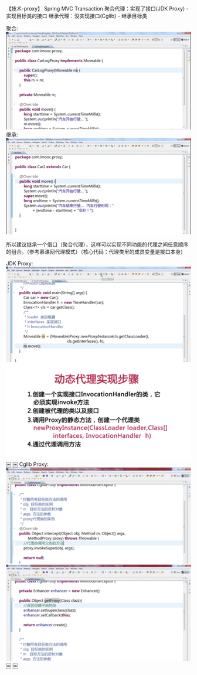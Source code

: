 【技术-proxy】
Spring MVC  Transaction 
聚合代理：实现了接口(JDK Proxy) - 实现目标类的接口
继承代理：没实现接口(Cglib) -  继承目标类

聚合:
    ![image](img/proxy-1.PNG)
继承:
    ![image](img/proxy-2.PNG)

>>>>>>>>>>>>>>>>>>>>>>>>>>>>>>>>>>>>>>
所以建议继承一个借口（聚合代理），这样可以实现不同功能的代理之间任意顺序的组合。（参考慕课网代理模式）（核心代码：代理类里的成员变量是接口本身）
>>>>>>>>>>>>>>>>>>>>>>>>>>>>>>>>>>>>>>

JDK Proxy:
    ![image](img/proxy-3.PNG)
    ![image](img/proxy-4.PNG)
￼
￼
Cglib Proxy:
    ![image](img/proxy-5.PNG)
    ![image](img/proxy-6.PNG)
￼
￼
